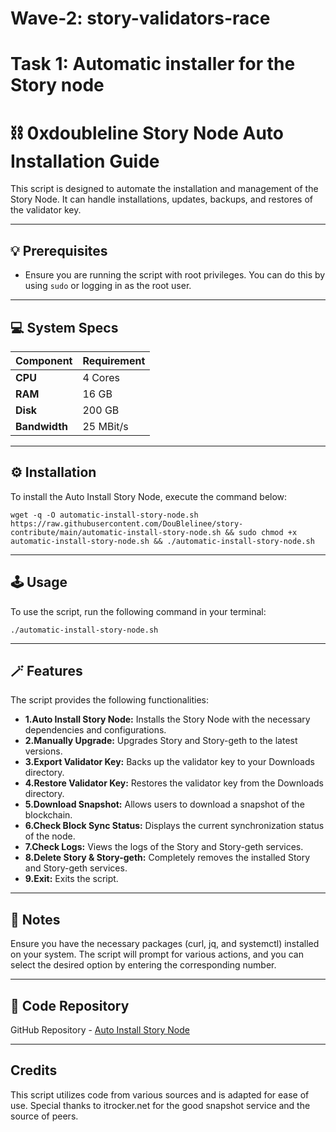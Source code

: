 # Wave-2: story-validators-race

# Task 1: Automatic installer for the Story node

# ⛓️ 0xdoubleline Story Node Auto Installation Guide

This script is designed to automate the installation and management of the Story Node. It can handle installations, updates, backups, and restores of the validator key.

---

## 💡 Prerequisites

- Ensure you are running the script with root privileges. You can do this by using `sudo` or logging in as the root user.

---

## 💻 System Specs

| Component  | Requirement          |
|------------|----------------------|
| **CPU**    | 4 Cores              |
| **RAM**    | 16 GB                |
| **Disk**   | 200 GB               |
| **Bandwidth** | 25 MBit/s         |

---


## ⚙️ Installation
To install the Auto Install Story Node, execute the command below:

```
wget -q -O automatic-install-story-node.sh https://raw.githubusercontent.com/DouBlelinee/story-contribute/main/automatic-install-story-node.sh && sudo chmod +x automatic-install-story-node.sh && ./automatic-install-story-node.sh
```
---

## 🕹️ Usage
To use the script, run the following command in your terminal:


```
./automatic-install-story-node.sh

```
---

## 🪄 Features
The script provides the following functionalities:

- **1.Auto Install Story Node:** Installs the Story Node with the necessary dependencies and configurations.
- **2.Manually Upgrade:** Upgrades Story and Story-geth to the latest versions.
- **3.Export Validator Key:** Backs up the validator key to your Downloads directory.
- **4.Restore Validator Key:** Restores the validator key from the Downloads directory.
- **5.Download Snapshot:** Allows users to download a snapshot of the blockchain.
- **6.Check Block Sync Status:** Displays the current synchronization status of the node.
- **7.Check Logs:** Views the logs of the Story and Story-geth services.
- **8.Delete Story & Story-geth:** Completely removes the installed Story and Story-geth services.
- **9.Exit:** Exits the script.

---

## 📓 Notes
Ensure you have the necessary packages (curl, jq, and systemctl) installed on your system.
The script will prompt for various actions, and you can select the desired option by entering the corresponding number.

---

## 📂 Code Repository
GitHub Repository - [Auto Install Story Node](https://github.com/DouBlelinee/story-contribute)

---  

## Credits
This script utilizes code from various sources and is adapted for ease of use. Special thanks to itrocker.net  for the good snapshot service and the source of peers.